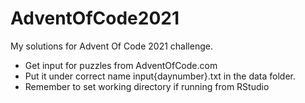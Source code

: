 # AdventOfCode2021

My solutions for Advent Of Code 2021 challenge.
- Get input for puzzles from AdventOfCode.com
- Put it under correct name input{daynumber}.txt in the data folder.
- Remember to set working directory if running from RStudio

